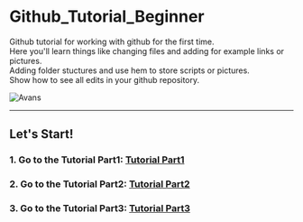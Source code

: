 # Github_Tutorial_Beginner

Github tutorial for working with github for the first time.<br>
Here you'll learn things like changing files and adding for example links or pictures.<br>
Adding folder stuctures and use hem to store scripts or pictures.<br>
Show how to see all edits in your github repository.

![Avans](https://upload.wikimedia.org/wikipedia/commons/b/be/Avans_Hogeschool_Logo.svg)

---
## Let's Start!

### 1. Go to the Tutorial Part1: [Tutorial Part1](./Tutorial_Part1.md)
### 2. Go to the Tutorial Part2: [Tutorial Part2](./Tutorial_Part2.md)
### 3. Go to the Tutorial Part3: [Tutorial Part3](./Tutorial_Part3.md)
